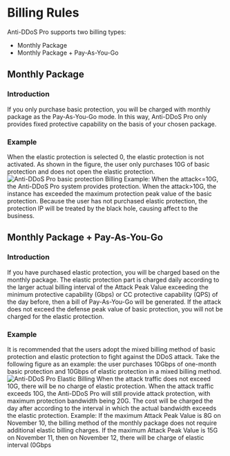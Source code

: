 # Billing Rules

Anti-DDoS Pro supports two billing types:

* Monthly Package
* Monthly Package + Pay-As-You-Go

## Monthly Package
### Introduction
If you only purchase basic protection, you will be charged with monthly package as the Pay-As-You-Go mode.
In this way, Anti-DDoS Pro only provides fixed protective capability on the basis of your chosen package.

### Example
When the elastic protection is selected 0, the elastic protection is not activated.
As shown in the figure, the user only purchases 10G of basic protection and does not open the elastic protection.
![Anti-DDoS Pro basic protection Billing](https://github.com/jdcloudcom/cn/blob/edit/image/Advanced%20Anti-DDoS/billing2.png)
Example: When the attack<=10G, the Anti-DDoS Pro system provides protection.
    When the attack>10G, the instance has exceeded the maximum protection peak value of the basic protection. Because the user has not purchased elastic protection, the protection IP will be treated by the black hole, causing affect to the business.





## Monthly Package + Pay-As-You-Go
### Introduction
If you have purchased elastic protection, you will be charged based on the monthly package.
The elastic protection part is charged daily according to the larger actual billing interval of the Attack Peak Value exceeding the minimum protective capability (Gbps) or CC protective capability (QPS) of the day before,
then a bill of Pay-As-You-Go will be generated.
If the attack does not exceed the defense peak value of basic protection, you will not be charged for the elastic protection.

### Example
It is recommended that the users adopt the mixed billing method of basic protection and elastic protection to fight against the DDoS attack.
Take the following figure as an example: the user purchases 10Gbps of one-month basic protection and 10Gbps of elastic protection in a mixed billing method.
![Anti-DDoS Pro Elastic Billing](https://github.com/jdcloudcom/cn/blob/edit/image/Advanced%20Anti-DDoS/billing1.png)
When the attack traffic does not exceed 10G, there will be no charge of elastic protection. When the attack traffic exceeds 10G, the Anti-DDoS Pro will still provide attack protection, with maximum protection bandwidth being 20G. The cost will be charged the day after according to the interval in which the actual bandwidth exceeds the elastic protection.
Example: If the maximum Attack Peak Value is 8G on November 10, the billing method of the monthly package does not require additional elastic billing charges.
   If the maximum Attack Peak Value is 15G on November 11, then on November 12, there will be charge of elastic interval (0Gbps
